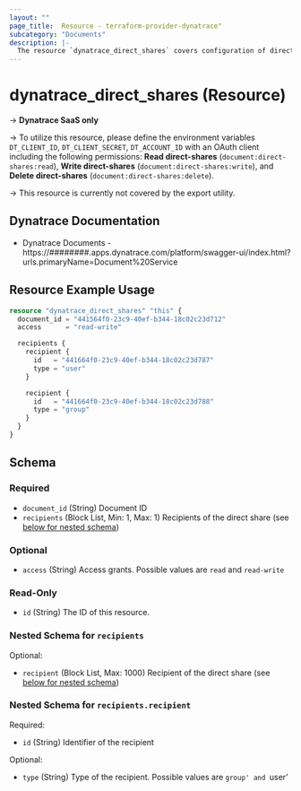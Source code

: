 ```yaml
---
layout: ""
page_title:  Resource - terraform-provider-dynatrace"
subcategory: "Documents"
description: |-
  The resource `dynatrace_direct_shares` covers configuration of direct shares for Documents (dashboards and notebooks) in Dynatrace.
---
```


# dynatrace_direct_shares (Resource)

-> **Dynatrace SaaS only**

-> To utilize this resource, please define the environment variables `DT_CLIENT_ID`, `DT_CLIENT_SECRET`, `DT_ACCOUNT_ID` with an OAuth client including the following permissions: **Read direct-shares** (`document:direct-shares:read`), **Write direct-shares** (`document:direct-shares:write`), and **Delete direct-shares** (`document:direct-shares:delete`).

-> This resource is currently not covered by the export utility.

## Dynatrace Documentation

- Dynatrace Documents - https://########.apps.dynatrace.com/platform/swagger-ui/index.html?urls.primaryName=Document%20Service

## Resource Example Usage

```terraform
resource "dynatrace_direct_shares" "this" {
  document_id = "441564f0-23c9-40ef-b344-18c02c23d712"
  access      = "read-write"

  recipients {
    recipient {
      id   = "441664f0-23c9-40ef-b344-18c02c23d787"
      type = "user"
    }

    recipient {
      id   = "441664f0-23c9-40ef-b344-18c02c23d788"
      type = "group"
    }
  }
}
```


<!-- schema generated by tfplugindocs -->
## Schema

### Required

- `document_id` (String) Document ID
- `recipients` (Block List, Min: 1, Max: 1) Recipients of the direct share (see [below for nested schema](#nestedblock--recipients))

### Optional

- `access` (String) Access grants. Possible values are `read` and `read-write`

### Read-Only

- `id` (String) The ID of this resource.

<a id="nestedblock--recipients"></a>
### Nested Schema for `recipients`

Optional:

- `recipient` (Block List, Max: 1000) Recipient of the direct share (see [below for nested schema](#nestedblock--recipients--recipient))

<a id="nestedblock--recipients--recipient"></a>
### Nested Schema for `recipients.recipient`

Required:

- `id` (String) Identifier of the recipient

Optional:

- `type` (String) Type of the recipient. Possible values are `group' and `user'
